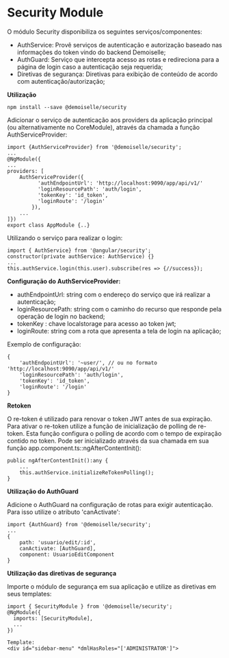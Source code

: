 Security Module
=======
O módulo Security disponibiliza os seguintes serviços/componentes:
* AuthService: Provê serviços de autenticação e autorização baseado nas informações do token vindo do backend Demoiselle;
* AuthGuard: Serviço que intercepta acesso as rotas e redireciona para a página de login caso a autenticação seja requerida;
* Diretivas de segurança: Diretivas para exibição de conteúdo de acordo com autenticação/autorização;

**Utilização**
```
npm install --save @demoiselle/security
```

Adicionar o serviço de autenticação aos providers da aplicação principal (ou alternativamente no CoreModule), através da chamada a função AuthServiceProvider:
```
import {AuthServiceProvider} from '@demoiselle/security';
...
@NgModule({
...
providers: [
    AuthServiceProvider({
          'authEndpointUrl': 'http://localhost:9090/app/api/v1/'
          'loginResourcePath': 'auth/login',
          'tokenKey': 'id_token',
          'loginRoute': '/login'
        }),
    ...
]})
export class AppModule {..}
```
Utilizando o serviço para realizar o login:
```
import { AuthService} from '@angular/security';
constructor(private authService: AuthService) {}
...
this.authService.login(this.user).subscribe(res => {//success});
```

**Configuração do AuthServiceProvider:**
 - authEndpointUrl: string com o endereço do serviço que irá realizar a autenticação;
 - loginResourcePath: string com o caminho do recurso que responde pela operação de login no backend;
 - tokenKey : chave localstorage para acesso ao token jwt;
 - loginRoute: string com a rota que apresenta a tela de login na aplicação;

Exemplo de configuração:
```
{
    'authEndpointUrl': '~user/', // ou no formato 'http://localhost:9090/app/api/v1/'
    'loginResourcePath': 'auth/login',
    'tokenKey': 'id_token',
    'loginRoute': '/login'
}
```
**Retoken**

O re-token é utilizado para renovar o token JWT antes de sua expiração. Para ativar o re-token utilize a função de inicialização de polling de re-token. Esta função configura o polling de acordo com o tempo de expiração contido no token. Pode ser inicializado através da sua chamada em sua função app.component.ts::ngAfterContentInit():
```
public ngAfterContentInit():any {
    ...
    this.authService.initializeReTokenPolling();
}
```

**Utilização do AuthGuard**

Adicione o AuthGuard na configuração de rotas para exigir autenticação. Para isso utilize o atributo 'canActivate':
```
import {AuthGuard} from '@demoiselle/security';
...
{ 
    path: 'usuario/edit/:id',
    canActivate: [AuthGuard],
    component: UsuarioEditComponent 
}

```

**Utilização das diretivas de segurança**

Importe o módulo de segurança em sua aplicação e utilize as diretivas em seus templates:
```
import { SecurityModule } from '@demoiselle/security';
@NgModule({
  imports: [SecurityModule],
  ...
})

Template:
<div id="sidebar-menu" *dmlHasRoles="['ADMINISTRATOR']">

```
